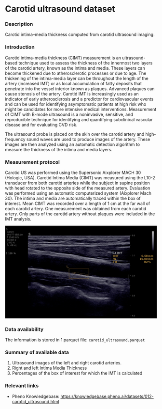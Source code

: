 # Carotid ultrasound dataset  

### Description 

Carotid intima–media thickness computed from carotid ultrasound imaging.

### Introduction

Carotid intima-media thickness (CIMT) measurement is an ultrasound-based technique used to assess the thickness of the innermost two layers of the carotid artery, known as the intima and media. These layers can become thickened due to atherosclerotic processes or due to age. The thickening of the intima-media layer can be throughout the length of the artery (increased IMT) or as local accumulation of fatty deposits that penetrate into the vessel interior known  as plaques. Advanced plaques can cause stenosis of the artery. Carotid IMT is increasingly used as an indicator of early atherosclerosis and a predictor for cardiovascular events and can be used for identifying asymptomatic patients at high risk who might be candidates for more intensive medical interventions. Measurement of CIMT with B-mode ultrasound is a noninvasive, sensitive, and reproducible technique for identifying and quantifying subclinical vascular disease and for evaluating CVD risk.

The ultrasound probe is placed on the skin over the carotid artery and high-frequency sound waves are used to produce images of the artery. These images are then analyzed using an automatic detection algorithm to measure the thickness of the intima and media layers. 

### Measurement protocol 
<!-- long measurment protocol for the data browser -->
Carotid US was performed using the Supersonic Aixplorer MACH 30 (Hologic, USA). Carotid Intima Media (CIMT) was measured using the L10-2 transducer from both carotid arteries while the subject in supine position with head rotated to the opposite side of the measured artery. Evaluation was performed using an automatic computerized system (Aixplorer Mach 30). The intima and media are automatically traced within the box of interest. Mean CIMT was recorded over a length of 1 cm at the far wall of each carotid artery. One measurement was obtained from each carotid artery. Only parts of the carotid artery without plaques were included in the IMT analysis.

![IMT example](imt_lt_sample.png)

### Data availability 
<!-- for the example notebooks -->
The information is stored in 1 parquet file: `carotid_ultrasound.parquet`

### Summary of available data 
<!-- for the data browser -->
1. Ultrasound images of the left and right carotid arteries.
2. Right and left Intima Media Thickness
3. Percentages of the box of interest for which the IMT is calculated

### Relevant links

* Pheno Knowledgebase: https://knowledgebase.pheno.ai/datasets/012-carotid_ultrasound.html